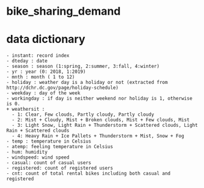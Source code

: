 # bike_sharing_demand
  # data dictionary
    - instant: record index
    - dteday : date
    - season : season (1:spring, 2:summer, 3:fall, 4:winter)
    - yr : year (0: 2018, 1:2019)
    - mnth : month ( 1 to 12)
    - holiday : weather day is a holiday or not (extracted from http://dchr.dc.gov/page/holiday-schedule)
    - weekday : day of the week
    - workingday : if day is neither weekend nor holiday is 1, otherwise is 0.
    + weathersit : 
      - 1: Clear, Few clouds, Partly cloudy, Partly cloudy
      - 2: Mist + Cloudy, Mist + Broken clouds, Mist + Few clouds, Mist
      - 3: Light Snow, Light Rain + Thunderstorm + Scattered clouds, Light Rain + Scattered clouds
      - 4: Heavy Rain + Ice Pallets + Thunderstorm + Mist, Snow + Fog
    - temp : temperature in Celsius
    - atemp: feeling temperature in Celsius
    - hum: humidity
    - windspeed: wind speed
    - casual: count of casual users
    - registered: count of registered users
    - cnt: count of total rental bikes including both casual and registered
